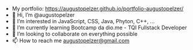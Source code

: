 - My portfolio: https://augustopelzer.github.io/portfolio-augustopelzer/
- 👋 Hi, I’m @augustopelzer
- 👀 I’m interested in JavaScript, CSS, Java, Phyton, C++, ...
- 🌱 I’m currently learning Bootcamp da dio.me - TQI Fullstack Developer
- 💞️ I’m looking to collaborate on everything possible
- 📫 How to reach me augustopelzer@gmail.com

<!---
augustopelzer/augustopelzer is a ✨ special ✨ repository because its `README.md` (this file) appears on your GitHub profile.
You can click the Preview link to take a look at your changes.
--->
